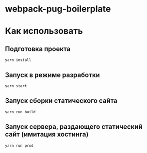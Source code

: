 # webpack-pug-boilerplate

# Как использовать
## Подготовка проекта

    yarn install

## Запуск в режиме разработки

    yarn start
    
## Запуск сборки статического сайта

    yarn run build


## Запуск сервера, раздающего статический сайт (имитация хостинга)

    yarn run prod

